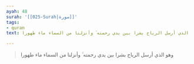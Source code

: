```yaml
---
ayah: 48
surah: '[[025-Surah|سورة]]'
tags:
- quran
text: وهو الذي أرسل الرياح بشرا بين يدي رحمته ۚ وأنزلنا من السماء ماء طهورا

---
```

> وهو الذي أرسل الرياح بشرا بين يدي رحمته ۚ وأنزلنا من السماء ماء طهورا
